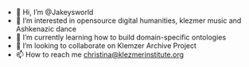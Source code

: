 - 👋 Hi, I’m @Jakeysworld
- 👀 I’m interested in opensource digital humanities, klezmer music and Ashkenazic dance
- 🌱 I’m currently learning how to build domain-specific ontologies
- 💞️ I’m looking to collaborate on Klemzer Archive Project
- 📫 How to reach me christina@klezmerinstitute.org

<!---
Jakeysworld/Jakeysworld is a ✨ special ✨ repository because its `README.md` (this file) appears on your GitHub profile.
You can click the Preview link to take a look at your changes.
--->
